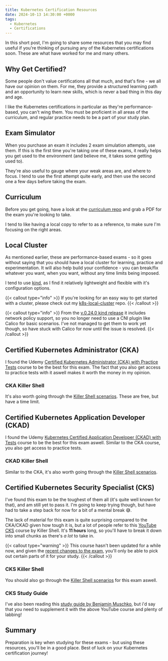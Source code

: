 ```yaml
---
title: Kubernetes Certification Resources
date: 2024-10-13 14:30:00 +0000
tags:
  - Kubernetes
  - Certifications
---
```


In this short post, I'm going to share some resources that you may find useful if you're thinking of pursuing any of the Kubernetes certifications soon. These are what have worked for me and many others.

## Why Get Certified?

Some people don't value certifications all that much, and that's fine - we all have our opinion on them. For me, they provide a structured learning path and an opportunity to learn new skills, which is never a bad thing in this day and age.

I like the Kubernetes certifications in particular as they're performance-based, you can't wing them. You must be proficient in all areas of the curriculum, and regular practice needs to be a part of your study plan.

## Exam Simulator

When you purchase an exam it includes 2 exam simulation attempts, use them. If this is the first time you're taking one of these exams, it really helps you get used to the environment (and believe me, it takes some getting used to).

They're also useful to gauge where your weak areas are, and where to focus. I tend to use the first attempt quite early, and then use the second one a few days before taking the exam.

## Curriculum

Before you get going, have a look at the [curriculum repo](https://github.com/cncf/curriculum) and grab a PDF for the exam you're looking to take.

I tend to like having a local copy to refer to as a reference, to make sure I'm focusing on the right areas.

## Local Cluster

As mentioned earlier, these are performance-based exams - so it goes without saying that you should have a local cluster for learning, practice and experimentation. It will also help build your confidence - you can break/fix whatever you want, when you want, without any time limits being imposed.

I tend to use [kind](https://kind.sigs.k8s.io/), as I find it relatively lightweight and flexible with it's configuration options.

{{< callout type="info" >}}
  If you're looking for an easy way to get started with a cluster, please check out my [k8s-local-cluster](https://github.com/thepaulmacca/k8s-local-cluster) repo.
{{< /callout >}}

{{< callout type="info" >}}
  From the [v.0.24.0 kind release](https://github.com/kubernetes-sigs/kind/releases/tag/v0.24.0) it includes network policy support, so you no longer need to use a CNI plugin like Calico for basic scenarios. I've not managed to get them to work yet though, so have stuck with Calico for now until the issue is resolved.
{{< /callout >}}

## Certified Kubernetes Administrator (CKA)

I found the Udemy [Certified Kubernetes Administrator (CKA) with Practice Tests](https://www.udemy.com/course/certified-kubernetes-administrator-with-practice-tests/) course to be the best for this exam. The fact that you also get access to practice tests with it aswell makes it worth the money in my opinion.

### CKA Killer Shell

It's also worth going through the [Killer Shell scenarios](https://killercoda.com/cka). These are free, but have a time limit.

## Certified Kubernetes Application Developer (CKAD)

I found the Udemy [Kubernetes Certified Application Developer (CKAD) with Tests](https://www.udemy.com/course/certified-kubernetes-application-developer/) course to be the best for this exam aswell. Similar to the CKA course, you also get access to practice tests.

### CKAD Killer Shell

Similar to the CKA, it's also worth going through the [Killer Shell scenarios](https://killercoda.com/killer-shell-ckad).

## Certified Kubernetes Security Specialist (CKS)

I've found this exam to be the toughest of them all (it's quite well known for that), and am still yet to pass it. I'm going to keep trying though, but have had to take a step back for now for a bit of a mental break 😅.

The lack of material for this exam is quite surprising compared to the CKA/CKAD given how tough it is, but a lot of people refer to this [YouTube CKS](https://youtu.be/d9xfB5qaOfg?si=xPbBVR9_Pts6kk-p) course by Killer Shell. It's **11 hours** long, so you'll have to break it down into small chunks as there's _a lot_ to take in.

{{< callout type="warning" >}}
  This course hasn't been updated for a while now, and given the [recent changes to the exam](https://training.linuxfoundation.org/cks-program-changes/), you'll only be able to pick out certain parts of it for your study.
{{< /callout >}}

### CKS Killer Shell

You should also go through the [Killer Shell scenarios](https://killercoda.com/killer-shell-cks) for this exam aswell.

### CKS Study Guide

I've also been reading this [study guide by Benjamin Muschko](https://amzn.eu/d/6KReKUL), but i'd say that you need to supplement it with the above YouTube course and plenty of labbing!

## Summary

Preparation is key when studying for these exams - but using these resources, you'll be in a good place. Best of luck on your Kubernetes certification journey!
